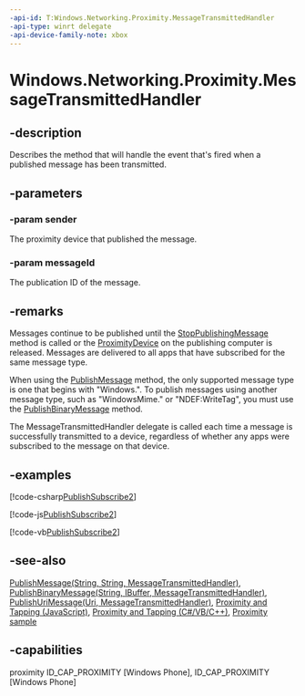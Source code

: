 ```yaml
---
-api-id: T:Windows.Networking.Proximity.MessageTransmittedHandler
-api-type: winrt delegate
-api-device-family-note: xbox
---
```

<!-- Delegate syntax.
public delegate void MessageTransmittedHandler(Windows.Networking.Proximity.ProximityDevice sender, System.Int64 messageId)
-->
# Windows.Networking.Proximity.MessageTransmittedHandler

## -description
Describes the method that will handle the event that's fired when a published message has been transmitted.

## -parameters
### -param sender
The proximity device that published the message.

### -param messageId
The publication ID of the message.


## -remarks
Messages continue to be published until the [StopPublishingMessage](proximitydevice_stoppublishingmessage_1046474884.md) method is called or the [ProximityDevice](proximitydevice.md) on the publishing computer is released. Messages are delivered to all apps that have subscribed for the same message type.

When using the [PublishMessage](proximitydevice_publishmessage_1881696512.md) method, the only supported message type is one that begins with "Windows.". To publish messages using another message type, such as "WindowsMime." or "NDEF:WriteTag", you must use the [PublishBinaryMessage](proximitydevice_publishbinarymessage_285088637.md) method.

The MessageTransmittedHandler delegate is called each time a message is successfully transmitted to a device, regardless of whether any apps were subscribed to the message on that device.

## -examples


[!code-csharp[PublishSubscribe2](../windows.networking.proximity/code/ProximityReferenceSample/csharp/MainPage.xaml.cs#SnippetPublishSubscribe2)]

[!code-js[PublishSubscribe2](../windows.networking.proximity/code/ProximityReferenceSample/js/default.js#SnippetPublishSubscribe2)]

[!code-vb[PublishSubscribe2](../windows.networking.proximity/code/ProximityReferenceSample/vbnet/MainPage.xaml.vb#SnippetPublishSubscribe2)]

## -see-also
[PublishMessage(String, String, MessageTransmittedHandler)](proximitydevice_publishmessage_1989900324.md), [PublishBinaryMessage(String, IBuffer, MessageTransmittedHandler)](proximitydevice_publishbinarymessage_374148007.md), [PublishUriMessage(Uri, MessageTransmittedHandler)](proximitydevice_publishurimessage_652448219.md), [Proximity and Tapping (JavaScript)](https://msdn.microsoft.com/library/84a30dcf-ef14-4a93-9e7c-7a3de867d46b), [Proximity and Tapping (C#/VB/C++)](https://msdn.microsoft.com/library/f25bb1df-1cfd-45cd-8c67-04eec73ebfbd), [Proximity sample](https://go.microsoft.com/fwlink/p/?linkid=245082)

## -capabilities
proximity
ID_CAP_PROXIMITY [Windows Phone], ID_CAP_PROXIMITY [Windows Phone]

